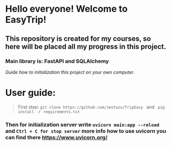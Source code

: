 # Hello everyone! Welcome to EasyTrip!
## This repository is created for my courses, so here will be placed all my progress in this project. 
### Main library is: FastAPI and SQLAlchemy 

_Guide how to initialization this project on your own computer_.

<h1>User guide:</h1>
    
> First step:
> ```git clone https://github.com/Jestuzx/TripEasy ``` and ``` pip install -r requirements.txt```

### Then for initialization server write ```uvicorn main:app --reload``` and ``` Ctrl + C for stop server ``` more info how to use uvicorn you can find there https://www.uvicorn.org/ 
